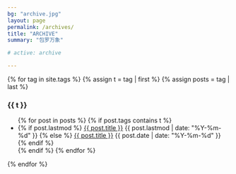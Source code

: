 ```yaml
---
bg: "archive.jpg"
layout: page
permalink: /archives/
title: "ARCHIVE"
summary: "包罗万象"

# active: archive

---
```


{% for tag in site.tags %}
  {% assign t = tag | first %}
  {% assign posts = tag | last %}

  <h3 class="category-key" id="{{ t | downcase }}">{{ t }}</h3>

  <ul class="categories">
    {% for post in posts %}
      {% if post.tags contains t %}
        <li>
          {% if post.lastmod %}
            <a href="{{ post.url }}">{{ post.title }}</a>
            <span class="date">{{ post.lastmod | date: "%Y-%m-%d"  }}</span>
          {% else %}
            <a href="{{ post.url }}">{{ post.title }}</a>
            <span class="date">{{ post.date | date: "%Y-%m-%d" }}</span>
          {% endif %}
        </li>
      {% endif %}
    {% endfor %}
  </ul>

{% endfor %}
